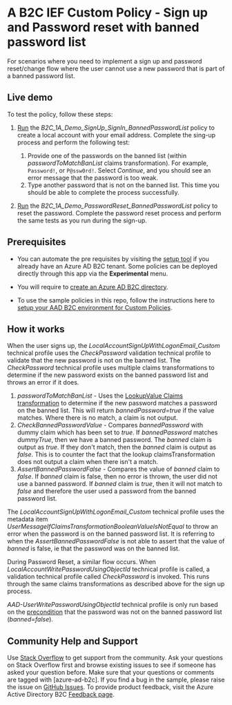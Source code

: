 # A B2C IEF Custom Policy - Sign up and Password reset with banned password list

For scenarios where you need to implement a sign up and password reset/change flow where the user cannot use a new password that is part of a banned password list.

## Live demo

To test the policy, follow these steps:

1. [Run](https://b2clivedemo.b2clogin.com/b2clivedemo.onmicrosoft.com/B2C_1A_Demo_SignUp_SignIn_BannedPasswordList/oauth2/v2.0/authorize?client_id=cfaf887b-a9db-4b44-ac47-5efff4e2902c&nonce=defaultNonce&redirect_uri=https%3A%2F%2Fjwt.ms&scope=openid&response_type=id_token&prompt=login) the *B2C_1A_Demo_SignUp_SignIn_BannedPasswordList* policy to create a local account with your email address. Complete the sing-up process and perform the following test:
    1. Provide one of the passwords on the banned list (within *passwordToMatchBanList* claims transformation). For example, `Password!`, or `P@ssw0rd!`. Select *Continue*, and you should see an error message that the password is too weak.
    1. Type another password that is not on the banned list. This time you should be able to complete the process successfully.

1. [Run](https://b2clivedemo.b2clogin.com/b2clivedemo.onmicrosoft.com/B2C_1A_Demo_PasswordReset_BannedPasswordList/oauth2/v2.0/authorize?client_id=cfaf887b-a9db-4b44-ac47-5efff4e2902c&nonce=defaultNonce&redirect_uri=https%3A%2F%2Fjwt.ms&scope=openid&response_type=id_token&prompt=login) the *B2C_1A_Demo_PasswordReset_BannedPasswordList* policy to reset the password. Complete the password reset process and perform the same tests as you run during the sign-up.


## Prerequisites

- You can automate the pre requisites by visiting the [setup tool](https://aka.ms/iefsetup) if you already have an Azure AD B2C tenant. Some policies can be deployed directly through this app via the **Experimental** menu.

- You will require to [create an Azure AD B2C directory](https://docs.microsoft.com/azure/active-directory-b2c/tutorial-create-tenant).

- To use the sample policies in this repo, follow the instructions here to [setup your AAD B2C environment for Custom Policies](https://docs.microsoft.com/azure/active-directory-b2c/active-directory-b2c-get-started-custom).

## How it works

When the user signs up, the *LocalAccountSignUpWithLogonEmail_Custom* technical profile uses the *CheckPassword* validation technical profile to validate that the new password is not on the banned list. The *CheckPassword* technical profile uses multiple claims transformations to determine if the new password exists on the banned password list and throws an error if it does.

1. *passwordToMatchBanList* - Uses the [LookupValue Claims transformation](https://docs.microsoft.com/azure/active-directory-b2c/string-transformations#lookupvalue) to determine if the new password matches a password on the banned list. This will return *bannedPassword=true* if the value matches. Where there is no match, a claim is not output.
2. *CheckBannedPasswordValue* - Compares *bannedPassword* with dummy claim which has been set to *true*. If  *bannedPassword* matches *dummyTrue*, then we have a banned password. The *banned* claim is output as *true*.
If they don't match, then the *banned* claim is output as *false*. This is to counter the fact that the lookup claimsTransformation does not output a claim when there isn't a match.
3. *AssertBannedPasswordFalse* - Compares the value of *banned* claim to *false*. If *banned* claim is false, then no error is thrown, the user did not use a banned password. If *banned* claim is *true*, then it will not match to *false* and therefore the user used a password from the banned password list.

The *LocalAccountSignUpWithLogonEmail_Custom* technical profile uses the metadata item *UserMessageIfClaimsTransformationBooleanValueIsNotEqual* to throw an error when the password is on the banned password list. It is referring to when the *AssertBannedPasswordFalse* is not able to assert that the value of *banned* is false, ie that the password was on the banned list.

During Password Reset, a similar flow occurs. When *LocalAccountWritePasswordUsingObjectId* technical profile is called, a validation technical profile called *CheckPassword* is invoked. This runs through the same claims transformations as described above for the sign up process.

*AAD-UserWritePasswordUsingObjectId* technical profile is only run based on the [precondition](https://docs.microsoft.com/azure/active-directory-b2c/validation-technical-profile) that the password was not on the banned password list (*banned=false*).

## Community Help and Support

Use [Stack Overflow](https://stackoverflow.com/questions/tagged/azure-ad-b2c) to get support from the community. Ask your questions on Stack Overflow first and browse existing issues to see if someone has asked your question before. Make sure that your questions or comments are tagged with [azure-ad-b2c].
If you find a bug in the sample, please raise the issue on [GitHub Issues](https://github.com/azure-ad-b2c/samples/issues).
To provide product feedback, visit the Azure Active Directory B2C [Feedback page](https://feedback.azure.com/forums/169401-azure-active-directory?category_id=160596).